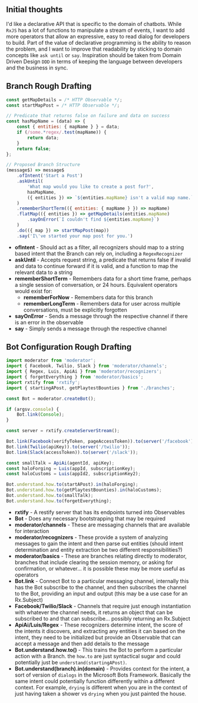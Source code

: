 ## Initial thoughts

I'd like a declarative API that is specific to the domain of chatbots. While
`RxJS` has a lot of functions to manipulate a stream of events, I want to add
more operators that allow an expressive, easy to read dialog for developers to
build. Part of the value of declarative programming is the ability to reason the
problem, and I want to improve that readability by sticking to domain concepts
like `ask until` or `say`. Inspiration should be taken from Domain Driven Design
`DDD` in terms of keeping the language between developers and the business in
sync.


## Branch Rough Drafting

```js
const getMapDetails = /* HTTP Observable */;
const startMapPost = /* HTTP Observable */;

// Predicate that returns false on failure and data on success
const hasMapName = (data) => {
    const { entities: { mapName } } = data;
    if (/some.*regex/.test(mapName)) {
        return data;
    }
    return false;
};

// Proposed Branch Structure
(message$) => message$
    .ofIntent('Start a Post')
    .askUntil(
        'What map would you like to create a post for?',
        hasMapName,
        ({ entities }) => `${entities.mapName} isn't a valid map name.`,
    )
    .rememberShortTerm(({ entities: { mapName } }) => mapName)
    .flatMap(({ entities }) => getMapDetails(entities.mapName)
        .sayOnError(`I couldn't find ${entities.mapName}`)
    )
    .do(({ map }) => startMapPost(map))
    .say('I\'ve started your map post for you.')
```

 - **ofIntent** - Should act as a filter, all recognizers should map to a string
   based intent that the Branch can rely on, including a `RegexRecognizer`
 - **askUntil** - Accepts request string, a predicate that returns false if
   invalid and data to continue forward if it is valid, and a function to map
the relevant data to a string
 - **rememberShortTerm** - Remembers data for a short time frame, perhaps a
   single session of conversation, or 24 hours. Equivalent operators would exist
for:
    - **rememberForNow** - Remembers data for this branch
    - **rememberLongTerm** - Remembers data for user across multiple
      conversations, must be explicitly forgotten
 - **sayOnError** - Sends a message through the respective channel if there is
   an error in the observable
 - **say** - Simply sends a message through the respective channel


## Bot Configuration Rough Drafting

```js
import moderator from 'moderator';
import { Facebook, Twilio, Slack } from 'moderator/channels';
import { Regex, Luis, ApiAi } from 'moderator/recognizers';
import { forgetEverything } from 'moderator/basics';
import rxtify from 'rxtify';
import { startingAPost, getPlaytestBounties } from './branches';

const Bot = moderator.createBot();

if (argsv.console) {
    Bot.link(Console);
}

const server = rxtify.createServerStream();

Bot.link(Facebook(verifyToken, pageAccessToken)).to(server('/facebook'));
Bot.link(Twilio(apiKey)).to(server('/twilio'));
Bot.link(Slack(accessToken)).to(server('/slack'));

const smallTalk = ApiAi(agentId, apiKey);
const haloForging = Luis(appId, subscriptionKey);
const haloCustoms = Luis(appId2, subscriptionKey2);

Bot.understand.how.to(startAPost).in(haloForging);
Bot.understand.how.to(getPlaytestBounties).in(haloCustoms);
Bot.understand.how.to(smallTalk);
Bot.understand.how.to(forgetEverything);
```

 - **rxtify** - A restify server that has its endpoints turned into Observables
 - **Bot** - Does any necessary bootstrapping that may be required
 - **moderator/channels** - These are messaging channels that are available for
   interaction
 - **moderator/recognizers** - These provide a system of analyzing messages to
   gain the intent and then parse out entities (should intent determination and
entity extraction be two different responsibilities?)
 - **moderator/basics** - These are branches relating directly to moderator,
   branches that include clearing the session memory, or asking for
confirmation, or whatever... it is possible these may be more useful as
operators
 - **Bot.link** - Connect Bot to a particular messaging channel, internally this
   has the Bot subscribe to the channel, and then subscribes the channel to the
Bot, providing an input and output (this may be a use case for an Rx.Subject)
 - **Facebook/Twilio/Slack** - Channels that require just enough instantiation
   with whatever the channel needs, it returns an object that can be subscribed
to and that can subscribe... possibly returning an Rx.Subject
 - **ApiAi/Luis/Regex** - These recognizers determine intent, the score of the
   intents it discovers, and extracting any entities it can based on the intent,
they need to be initialized but provide an Observable that can accept a message
and then add details to the message
 - **Bot.understand.how.to()** - This trains the Bot to perform a particular
   action with a Branch. the `how.to` are just syntactical sugar and could
potentially just be `understand(startingAPost)`.
 - **Bot.understand(branch).in(domain)** - Provides context for the intent, a
   sort of version of `dialogs` in the Microsoft Bots Framework. Basically the
same intent could potentially function differently within a different context.
For example, `drying` is different when you are in the context of just having
taken a shower vs `drying` when you just painted the house.
